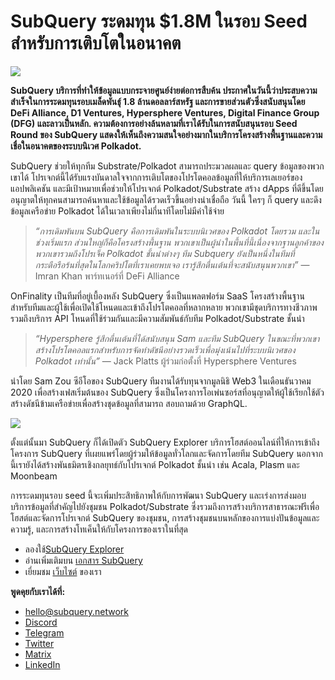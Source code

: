 # SubQuery ระดมทุน $1.8M ในรอบ Seed สำหรับการเติบโตในอนาคต

![](https://miro.medium.com/max/1400/0*CrM8-LKRt3slWAsN)

**SubQuery บริการที่ทำให้ข้อมูลแบบกระจายศูนย์ง่ายต่อการสืบค้น ประกาศในวันนี้ว่าประสบความสำเร็จในการระดมทุนรอบเมล็ดพันธุ์ 1.8 ล้านดอลลาร์สหรัฐ และการขายส่วนตัวซึ่งสนับสนุนโดย DeFi Alliance, D1 Ventures, Hypersphere Ventures, Digital Finance Group (DFG) และลาวเป็นหลัก. ความต้องการอย่างล้นหลามที่เราได้รับในการสนับสนุนรอบ Seed Round ของ SubQuery แสดงให้เห็นถึงความสนใจอย่างมากในบริการโครงสร้างพื้นฐานและความเชื่อในอนาคตของระบบนิเวศ Polkadot.**

SubQuery ช่วยให้ทุกทีม Substrate/Polkadot สามารถประมวลผลและ query ข้อมูลของพวกเขาได้ โปรเจกต์นี้ได้รับแรงบันดาลใจจากการเติบโตของโปรโตคอลข้อมูลที่ให้บริการเลเยอร์ของแอปพลิเคชัน และมีเป้าหมายเพื่อช่วยให้โปรเจกต์ Polkadot/Substrate สร้าง dApps ที่ดีขึ้นโดยอนุญาตให้ทุกคนสามารถค้นหาและใช้ข้อมูลได้รวดเร็วขึ้นอย่างน่าเชื่อถือ วันนี้ ใครๆ ก็ query และดึงข้อมูลเครือข่าย Polkadot ได้ในเวลาเพียงไม่กี่นาทีโดยไม่มีค่าใช้จ่าย

> _“การเดิมพันบน SubQuery คือการเดิมพันในระบบนิเวศของ Polkadot โดยรวม และในช่วงเริ่มแรก ส่วนใหญ่ก็คือโครงสร้างพื้นฐาน พวกเขาเป็นผู้นำในพื้นที่นี้เนื่องจากฐานลูกค้าของพวกเขารวมถึงโปรเจ็ค Polkadot ชั้นนำต่างๆ ทีม Subquery ยังเป็นหนึ่งในทีมที่กระตือรือร้นที่สุดในโลกคริปโตที่เราเคยพบเจอ เรารู้สึกตื่นเต้นที่จะสนับสนุนพวกเขา”_ — Imran Khan พาร์ทเนอร์ที่ DeFi Alliance

OnFinality เป็นทีมที่อยู่เบื้องหลัง SubQuery ซึ่งเป็นแพลตฟอร์ม SaaS โครงสร้างพื้นฐานสำหรับทีมและผู้ใช้เพื่อเปิดใช้โหนดและเข้าถึงโปรโตคอลที่หลากหลาย พวกเขามีชุดบริการทางชีวภาพรวมถึงบริการ API โหนดที่ใช้ร่วมกันและมีความสัมพันธ์กับทีม Polkadot/Substrate ชั้นนำ

> _“Hypersphere รู้สึกตื่นเต้นที่ได้สนับสนุน Sam และทีม SubQuery ในขณะที่พวกเขาสร้างโปรโตคอลแรกสำหรับการจัดทำดัชนีอย่างรวดเร็วเพื่อมุ่งเน้นไปที่ระบบนิเวศของ Polkadot เท่านั้น”_ — Jack Platts ผู้ร่วมก่อตั้งที่ Hypersphere Ventures

นำโดย Sam Zou ซีอีโอของ SubQuery ทีมงานได้รับทุนจากมูลนิธิ Web3 ในเดือนธันวาคม 2020 เพื่อสร้างเฟสเริ่มต้นของ SubQuery ซึ่งเป็นโครงการโอเพ่นซอร์สที่อนุญาตให้ผู้ใช้เรียกใช้ตัวสร้างดัชนีข้ามเครือข่ายเพื่อสร้างชุดข้อมูลที่สามารถ สอบถามด้วย GraphQL.

![](https://miro.medium.com/max/1000/0*kjspGYRr_BtMk015)

ตั้งแต่นั้นมา SubQuery ก็ได้เปิดตัว SubQuery Explorer บริการโฮสต์ออนไลน์ที่ให้การเข้าถึงโครงการ SubQuery ที่เผยแพร่โดยผู้ร่วมให้ข้อมูลทั่วโลกและจัดการโดยทีม SubQuery นอกจากนี้เรายังได้สร้างพันธมิตรเชิงกลยุทธ์กับโปรเจกต์ Polkadot ชั้นนำ เช่น Acala, Plasm และ Moonbeam

การระดมทุนรอบ seed นี้จะเพิ่มประสิทธิภาพให้กับการพัฒนา SubQuery และเร่งการส่งมอบบริการข้อมูลที่สำคัญไปยังชุมชน Polkadot/Substrate ซึ่งรวมถึงการสร้างบริการสาธารณะฟรีเพื่อโฮสต์และจัดการโปรเจกต์ SubQuery ของชุมชน, การสร้างชุมชนบนหลักของการแบ่งปันข้อมูลและความรู้, และการสร้างโทเค็นให้กับโครงการของเราในที่สุด

- ลองใช้[SubQuery Explorer](https://explorer.subquery.network/)
- อ่านเพิ่มเติมบน [เอกสาร SubQuery](https://doc.subquery.network/)
- เยี่ยมชม [เว็บไซต์](https://subquery.network/) ของเรา

**พูดคุยกับเราได้ที่:**

- [hello@subquery.network](mailto:hello@subquery.network)
- [Discord](https://discord.com/invite/78zg8aBSMG)
- [Telegram](https://t.me/subquerynetwork)
- [Twitter](https://twitter.com/subquerynetwork)
- [Matrix](https://matrix.to/#/#subquery:matrix.org)
- [LinkedIn](https://www.linkedin.com/company/subquery)
